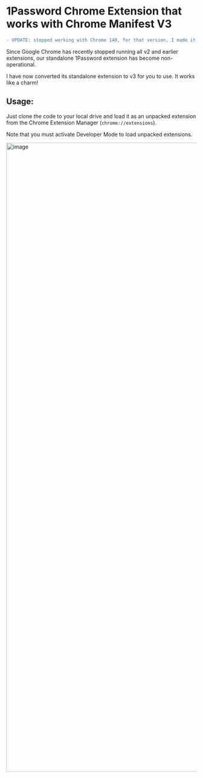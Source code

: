 # 1Password Chrome Extension that works with Chrome Manifest V3

```diff
- UPDATE: stopped working with Chrome 140, for that version, I made it work using info from [this thread]([http://example.com](https://superuser.com/questions/1917854/is-there-any-way-to-still-use-manifest-v2-extensions-in-google-chrome-139)
```

Since Google Chrome has recently stopped running all v2 and earlier extensions, our standalone 1Password extension has become non-operational.

I have now converted its standalone extension to v3 for you to use. It works like a charm!


## Usage:

Just clone the code to your local drive and load it as an unpacked extension from the Chrome Extension Manager (`chrome://extensions`). 

Note that you must activate Developer Mode to load unpacked extensions.

<img width="2954" height="1666" alt="image" src="https://github.com/user-attachments/assets/18d0fd64-928b-4902-91e3-4f749419fbff" />
